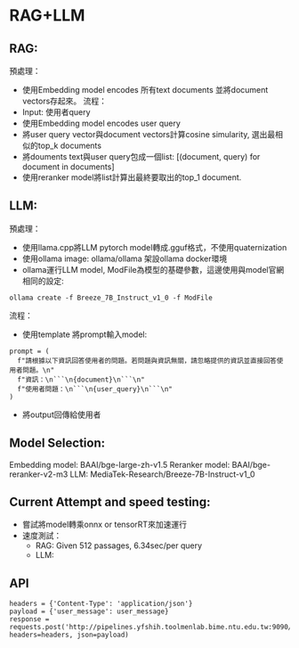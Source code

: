 # RAG+LLM

## RAG:
預處理：
- 使用Embedding model encodes 所有text documents 並將document vectors存起來。
流程：
- Input: 使用者query
- 使用Embedding model encodes user query
- 將user query vector與document vectors計算cosine simularity, 選出最相似的top_k documents
- 將douments text與user query包成一個list: [(document, query) for document in documents]
- 使用reranker model將list計算出最終要取出的top_1 document.

## LLM:
預處理：
- 使用llama.cpp將LLM pytorch model轉成.gguf格式，不使用quaternization
- 使用ollama image: ollama/ollama 架設ollama docker環境
- ollama運行LLM model, ModFile為模型的基礎參數，這邊使用與model官網相同的設定:
```
ollama create -f Breeze_7B_Instruct_v1_0 -f ModFile
```
流程：
- 使用template 將prompt輸入model:
```
prompt = (
  f"請根據以下資訊回答使用者的問題。若問題與資訊無關，請忽略提供的資訊並直接回答使用者問題。\n"
  f"資訊：\n```\n{document}\n```\n"
  f"使用者問題：\n```\n{user_query}\n```\n"
)
```
- 將output回傳給使用者


## Model Selection:
Embedding model: BAAI/bge-large-zh-v1.5
Reranker model: BAAI/bge-reranker-v2-m3
LLM: MediaTek-Research/Breeze-7B-Instruct-v1_0

## Current Attempt and speed testing:
- 嘗試將model轉乘onnx or tensorRT來加速運行
- 速度測試：
  - RAG: Given 512 passages, 6.34sec/per query
  - LLM: 

## API 
```
headers = {'Content-Type': 'application/json'}
payload = {'user_message': user_message}
response = requests.post('http://pipelines.yfshih.toolmenlab.bime.ntu.edu.tw:9090/rag', headers=headers, json=payload)
```
